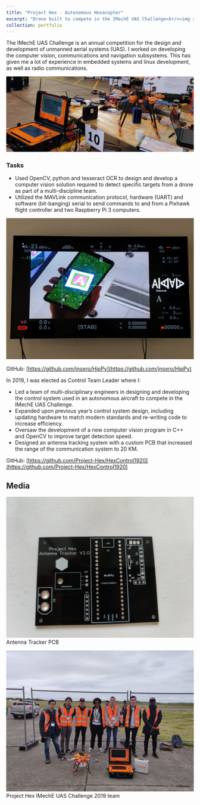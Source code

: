 ```yaml
---
title: "Project Hex - Autonomous Hexacopter"
excerpt: "Drone built to compete in the IMechE UAS Challenge<br/><img src='/images/portfolio/HEX.gif'>"
collection: portfolio
---
```


The IMechE UAS Challenge is an annual competition for the design and development of unmanned aerial systems (UAS). I worked on developing the computer vision, communications and navigation subsystems. This has given me a lot of experience in embedded systems and linux development, as well as radio communications. 

![](/images/portfolio/drone-hex.jpg)

### Tasks
* Used OpenCV, python and tesseract OCR to design and develop a computer vision solution required to detect specific targets from a drone as part of a multi-discipline team.
* Utilized the MAVLink communication protocol, hardware (UART) and software (bit-banging) serial to send commands to and from a Pixhawk flight controller and two Raspberry Pi 3 computers.

![](/images/portfolio/CV-hex.jpg)

GitHub: [https://github.com/jnoxro/HipPy](https://github.com/jnoxro/HipPy)

In 2019, I was elected as Control Team Leader where I:
* Led a team of multi-disciplinary engineers in designing and developing the control system used in an autonomous aircraft to compete in the IMechE UAS Challenge.
* Expanded upon previous year’s control system design, including updating hardware to match modern standards and re-writing code to increase efficiency.
* Oversaw the development of a new computer vision program in C++ and OpenCV to improve target detection speed.
* Designed an antenna tracking system with a custom PCB that increased the range of the communication system to 20 KM.

GitHub: [https://github.com/Project-Hex/HexControl1920](https://github.com/Project-Hex/HexControl1920)

## Media
![](/images/portfolio/anttrack-hex.jpg)
Antenna Tracker PCB


![](/images/portfolio/hex-group.jpg)
Project Hex IMechE UAS Challenge 2019 team
